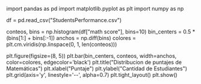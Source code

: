 import pandas as pd
import matplotlib.pyplot as plt
import numpy as np

df = pd.read_csv("StudentsPerformance.csv")

conteos, bins = np.histogram(df["math score"], bins=10)
bin_centers = 0.5 * (bins[1:] + bins[:-1])
anchos = np.diff(bins)
colores = plt.cm.viridis(np.linspace(0, 1, len(conteos)))

plt.figure(figsize=(8, 5))
plt.bar(bin_centers, conteos, width=anchos, color=colores, edgecolor='black')
plt.title("Distribucion de puntajes de Matemáticas")
plt.xlabel("Puntaje")
plt.ylabel("Cantidad de Estudiantes")
plt.grid(axis='y', linestyle='--', alpha=0.7)
plt.tight_layout()
plt.show()
